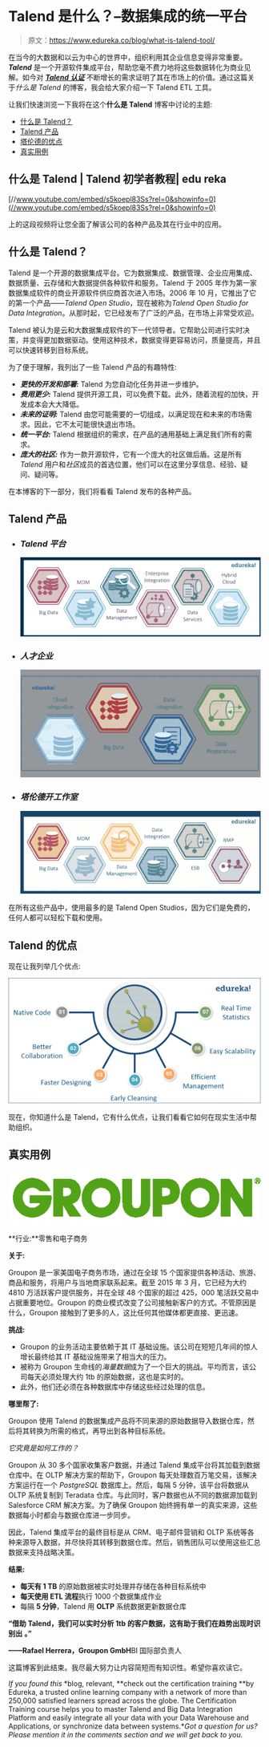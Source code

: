 # Talend 是什么？–数据集成的统一平台

> 原文：<https://www.edureka.co/blog/what-is-talend-tool/>

在当今的大数据和以云为中心的世界中，组织利用其企业信息变得非常重要。 ***Talend*** 是一个开源软件集成平台，帮助您毫不费力地将这些数据转化为商业见解。如今对 ***[Talend 认证](https://www.edureka.co/talend-for-big-data)*** 不断增长的需求证明了其在市场上的价值。通过这篇关于*什么是 Talend* 的博客，我会给大家介绍一下 Talend ETL 工具。

让我们快速浏览一下我将在这个**什么是 Talend** 博客中讨论的主题:

*   [什么是 Talend？](#WhatIsTalend)
*   [Talend 产品](#TalendProducts)
*   [塔伦德的优点](#AdvantagesOfTalend)
*   [真实用例](#UseCase)

## **什么是 Talend | Talend 初学者教程| edu reka**



[//www.youtube.com/embed/s5koepl83Ss?rel=0&showinfo=0](//www.youtube.com/embed/s5koepl83Ss?rel=0&showinfo=0)

上的这段视频将让您全面了解该公司的各种产品及其在行业中的应用。

## **什么是 Talend？**

Talend 是一个开源的数据集成平台。它为数据集成、数据管理、企业应用集成、数据质量、云存储和大数据提供各种软件和服务。Talend 于 2005 年作为第一家数据集成软件的商业开源软件供应商首次进入市场。2006 年 10 月，它推出了它的第一个产品——*Talend Open Studio*，现在被称为*Talend Open Studio for Data Integration*。从那时起，它已经发布了广泛的产品，在市场上非常受欢迎。

Talend 被认为是云和大数据集成软件的下一代领导者。它帮助公司进行实时决策，并变得更加数据驱动。使用这种技术，数据变得更容易访问，质量提高，并且可以快速转移到目标系统。

为了便于理解，我列出了一些 Talend 产品的有趣特性:

*   ***更快的开发和部署:*** Talend 为您自动化任务并进一步维护。
*   ***费用更少:*** Talend 提供开源工具，可以免费下载。此外，随着流程的加快，开发成本会大大降低。
*   ***未来的证明:*** Talend 由您可能需要的一切组成，以满足现在和未来的市场需求。因此，它不太可能很快退出市场。
*   ***统一平台:*** Talend 根据组织的需求，在产品的通用基础上满足我们所有的需求。
*   ***庞大的社区:*** 作为一款开源软件，它有一个庞大的社区做后盾。这是所有 *Talend* 用户和*社区*成员的首选位置，他们可以在这里分享信息、经验、疑问、疑问等。

在本博客的下一部分，我们将看看 Talend 发布的各种产品。

## **Talend 产品**

*   ### ***Talend 平台***

    ![Talend Platforms - What Is Talend - Edureka](img/2eaf5621715a622aec2e87e7594d8aec.png)

*   ### ***人才企业***

    ![Enterprise Versions - What Is Talend - Edureka](img/5b87ce572a2fb5ff91e261a195eadd42.png)

*   ### ***塔伦德开工作室***

    ![Talend Open Studio - What Is Talend - Edureka](img/ea191bd72d7a98c6444eab326f517e47.png)

在所有这些产品中，使用最多的是 Talend Open Studios，因为它们是免费的，任何人都可以轻松下载和使用。

## **Talend 的优点**

现在让我列举几个优点:

![Advantages Of Talend - What Is Talend - Edureka](img/bb63a5af0675f347038a64d7080d7fb1.png)

现在，你知道什么是 Talend，它有什么优点，让我们看看它如何在现实生活中帮助组织。

## **真实用例**

![Groupon_Logo - What Is Talend - Edureka](img/7751ef6204ec8c04fa6e712b70e03a2c.png)

**行业:**零售和电子商务

**关于:**

Groupon 是一家美国电子商务市场，通过在全球 15 个国家提供各种活动、旅游、商品和服务，将用户与当地商家联系起来。截至 2015 年 3 月，它已经为大约 4810 万活跃客户提供服务，并在全球 48 个国家的超过 425，000 笔活跃交易中占据重要地位。Groupon 的商业模式改变了公司接触新客户的方式。不管原因是什么，Groupon 接触到了更多的人，这比任何其他媒体都更直接、更迅速。

**挑战:**

*   Groupon 的业务活动主要依赖于其 IT 基础设施。该公司在短短几年间的惊人增长最终给其 IT 基础设施带来了相当大的压力。
*   被称为 Groupon 生命线的*海量数据*成为了一个巨大的挑战。平均而言，该公司每天必须处理大约 1tb 的原始数据，这也是实时的。
*   此外，他们还必须在各种数据库中存储这些经过处理的信息。

**哪里帮了:**

Groupon 使用 Talend 的数据集成产品将不同来源的原始数据导入数据仓库，然后将其转换为所需的格式，再导出到各种目标系统。

*它究竟是如何工作的？*

Groupon 从 30 多个国家收集客户数据，并通过 Talend 集成平台将其加载到数据仓库中。在 OLTP 解决方案的帮助下，Groupon 每天处理数百万笔交易，该解决方案运行在一个 *PostgreSQL* 数据库上。然后，每隔 5 分钟，该平台将数据从 OLTP 系统复制到 Teradata 仓库。与此同时，客户数据也从不同的数据源加载到 Salesforce CRM 解决方案。为了确保 Groupon 始终拥有单一的真实来源，这些数据每小时都会与数据仓库进一步同步。

因此，Talend 集成平台的最终目标是从 CRM、电子邮件营销和 OLTP 系统等各种来源导入数据，并尽快将其转移到数据仓库。然后，销售团队可以使用这些汇总数据来支持战略决策。

**结果:**

*   **每天有 1 TB** 的原始数据被实时处理并存储在各种目标系统中
*   **每天使用 **ETL** 流程**执行 1000 个数据集成作业
*   每隔 **5 分钟**，Talend 用 **OLTP** 系统数据更新数据仓库

**“借助 Talend，我们可以实时分析 1tb 的客户数据，这有助于我们在趋势出现时识别出** **。”**

**——Rafael Herrera，Groupon GmbH**BI 国际部负责人

这篇博客到此结束。我尽最大努力让内容简短而有知识性。希望你喜欢读它。

*If you found this* *blog, relevant, **check out the certification training **by Edureka, a trusted online learning company with a network of more than 250,000 satisfied learners spread across the globe. The Certification Training course helps you to master Talend and Big Data Integration Platform and easily integrate all your data with your Data Warehouse and Applications, or synchronize data between systems.**Got a question for us? Please mention it in the comments section and we will get back to you.*